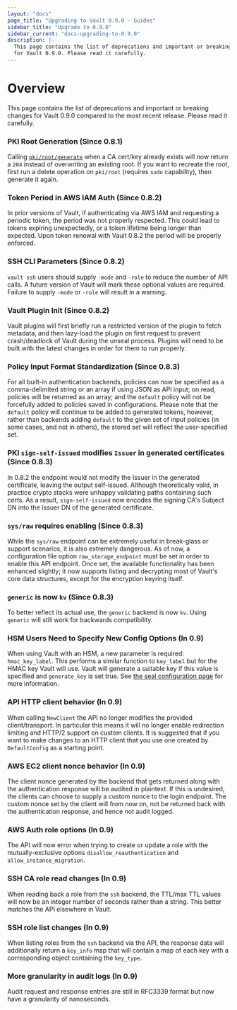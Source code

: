 ```yaml
---
layout: "docs"
page_title: "Upgrading to Vault 0.9.0 - Guides"
sidebar_title: "Upgrade to 0.9.0"
sidebar_current: "docs-upgrading-to-0.9.0"
description: |-
  This page contains the list of deprecations and important or breaking changes
  for Vault 0.9.0. Please read it carefully.
---
```


# Overview

This page contains the list of deprecations and important or breaking changes
for Vault 0.9.0 compared to the most recent release. Please read it carefully.

### PKI Root Generation (Since 0.8.1)

Calling [`pki/root/generate`][generate-root] when a CA cert/key already exists will now return a
`204` instead of overwriting an existing root. If you want to recreate the
root, first run a delete operation on `pki/root` (requires `sudo` capability),
then generate it again.

### Token Period in AWS IAM Auth (Since 0.8.2)

In prior versions of Vault, if authenticating via AWS IAM and requesting a
periodic token, the period was not properly respected. This could lead to
tokens expiring unexpectedly, or a token lifetime being longer than expected.
Upon token renewal with Vault 0.8.2 the period will be properly enforced.

### SSH CLI Parameters (Since 0.8.2)

`vault ssh` users should supply `-mode` and `-role` to reduce the number of API
calls. A future version of Vault will mark these optional values are required.
Failure to supply `-mode` or `-role` will result in a warning.

### Vault Plugin Init (Since 0.8.2)

Vault plugins will first briefly run a restricted version of the plugin to
fetch metadata, and then lazy-load the plugin on first request to prevent
crash/deadlock of Vault during the unseal process. Plugins will need to be
built with the latest changes in order for them to run properly.

### Policy Input Format Standardization (Since 0.8.3)

For all built-in authentication backends, policies can now be specified as a
comma-delimited string or an array if using JSON as API input; on read,
policies will be returned as an array; and the `default` policy will not be
forcefully added to policies saved in configurations. Please note that the
`default` policy will continue to be added to generated tokens, however, rather
than backends adding `default` to the given set of input policies (in some
cases, and not in others), the stored set will reflect the user-specified set.

### PKI `sign-self-issued` modifies `Issuer` in generated certificates (Since 0.8.3)

In 0.8.2 the endpoint would not modify the Issuer in the generated certificate,
leaving the output self-issued. Although theoretically valid, in practice
crypto stacks were unhappy validating paths containing such certs. As a result,
`sign-self-issued` now encodes the signing CA's Subject DN into the Issuer DN
of the generated certificate.

### `sys/raw` requires enabling (Since 0.8.3)

While the `sys/raw` endpoint can be extremely useful in break-glass or support
scenarios, it is also extremely dangerous.  As of now, a configuration file
option `raw_storage_endpoint` must be set in order to enable this API endpoint.
Once set, the available functionality has been enhanced slightly; it now
supports listing and decrypting most of Vault's core data structures, except
for the encryption keyring itself.

### `generic` is now `kv` (Since 0.8.3)

To better reflect its actual use, the `generic` backend is now `kv`. Using
`generic` will still work for backwards compatibility.

### HSM Users Need to Specify New Config Options (In 0.9)

When using Vault with an HSM, a new parameter is required: `hmac_key_label`.
This performs a similar function to `key_label` but for the HMAC key Vault will
use. Vault will generate a suitable key if this value is specified and
`generate_key` is set true. See [the seal configuration page][pkcs11-seal] for
more information.

### API HTTP client behavior (In 0.9)

When calling `NewClient` the API no longer modifies the provided
client/transport. In particular this means it will no longer enable redirection
limiting and HTTP/2 support on custom clients. It is suggested that if you want
to make changes to an HTTP client that you use one created by `DefaultConfig`
as a starting point.

### AWS EC2 client nonce behavior (In 0.9)

The client nonce generated by the backend that gets returned along with the
authentication response will be audited in plaintext. If this is undesired, the
clients can choose to supply a custom nonce to the login endpoint. The custom
nonce set by the client will from now on, not be returned back with the
authentication response, and hence not audit logged.

### AWS Auth role options (In 0.9)

The API will now error when trying to create or update a role with the
mutually-exclusive options `disallow_reauthentication` and
`allow_instance_migration`.

### SSH CA role read changes (In 0.9)

When reading back a role from the `ssh` backend, the TTL/max TTL values will
now be an integer number of seconds rather than a string. This better matches
the API elsewhere in Vault.

### SSH role list changes (In 0.9)

When listing roles from the `ssh` backend via the API, the response data will
additionally return a `key_info` map that will contain a map of each key with a
corresponding object containing the `key_type`.

### More granularity in audit logs (In 0.9)

Audit request and response entries are still in RFC3339 format but now have a
granularity of nanoseconds.

[generate-root]: https://www.vaultproject.io/api/secret/pki/index.html#generate-root
[pkcs11-seal]: https://www.vaultproject.io/docs/configuration/seal/pkcs11.html
